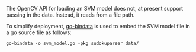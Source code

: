 The OpenCV API for loading an SVM model does not, at present support passing in the data.  Instead, it reads from a file path.

To simplify deployment, [go-bindata](https://github.com/jteeuwen/go-bindata) is used to embed the SVM model file in a go source file as follows:
```
go-bindata -o svm_model.go -pkg sudokuparser data/
```